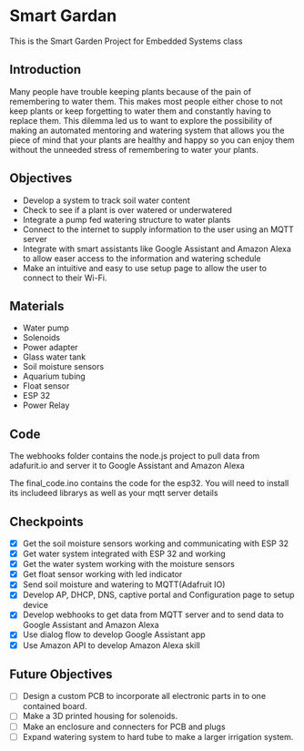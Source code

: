 # Smart Gardan

This is the Smart Garden Project for Embedded Systems class

## Introduction
Many people have trouble keeping plants because of the pain of remembering to water them. This makes most people either chose to not keep plants or keep forgetting to water them and constantly having to replace them. This dilemma led us to want to explore the possibility of making an automated mentoring and watering system that allows you the piece of mind that your plants are healthy and happy so you can enjoy them without the unneeded stress of remembering to water your plants. 

## Objectives

* Develop a system to track soil water content
* Check to see if a plant is over watered or underwatered
* Integrate a pump fed watering structure to water plants
* Connect to the internet to supply information to the user using an MQTT server
* Integrate with smart assistants like Google Assistant and Amazon Alexa to allow easer access to the information and watering schedule
* Make an intuitive and easy to use setup page to allow the user to connect to their Wi-Fi.

## Materials

* Water pump
* Solenoids
* Power adapter
* Glass water tank
* Soil moisture sensors
* Aquarium tubing
* Float sensor
* ESP 32
* Power Relay

## Code
The webhooks folder contains the node.js project to pull data from adafurit.io and server it to Google Assistant and Amazon Alexa

The final_code.ino contains the code for the esp32. You will need to install its includeed librarys as well as your mqtt server details

## Checkpoints
- [x] Get the soil moisture sensors working and communicating with ESP 32
- [x] Get water system integrated with ESP 32 and working
- [x] Get the water system working with the moisture sensors
- [x] Get float sensor working with led indicator
- [x] Send soil moisture and watering to MQTT(Adafruit IO)
- [x] Develop AP, DHCP, DNS, captive portal and Configuration page to setup device
- [x] Develop webhooks to get data from MQTT server and to send data to Google Assistant and Amazon Alexa 
- [x] Use dialog flow to develop Google Assistant app
- [x] Use Amazon API to develop Amazon Alexa skill

## Future Objectives
- [ ] Design a custom PCB to incorporate all electronic parts in to one contained board.
- [ ] Make a 3D printed housing for solenoids.
- [ ] Make an enclosure and connecters for PCB and plugs
- [ ] Expand watering system to hard tube to make a larger irrigation system.

